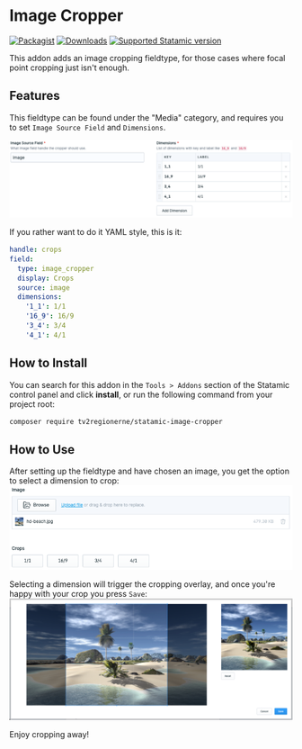 # Image Cropper

<!-- statamic:hide -->
[![Packagist](https://img.shields.io/packagist/v/tv2regionerne/statamic-image-cropper.svg?style=flat-square)](https://packagist.org/packages/tv2regionerne/statamic-image-cropper)
[![Downloads](https://img.shields.io/packagist/dt/tv2regionerne/statamic-image-cropper.svg?style=flat-square)](https://packagist.org/packages/tv2regionerne/statamic-image-cropper)
[![Supported Statamic version](https://img.shields.io/badge/Statamic-3.4%2B-FF269E)](https://github.com/statamic/cms/releases)
<!-- /statamic:hide -->

This addon adds an image cropping fieldtype, for those cases where focal point cropping just isn't enough.

## Features

This fieldtype can be found under the "Media" category, and requires you to set `Image Source Field` and `Dimensions`.

<img src="images/fieldtype-setup.png" />

If you rather want to do it YAML style, this is it:
```yaml
handle: crops
field:
  type: image_cropper
  display: Crops
  source: image
  dimensions:
    '1_1': 1/1
    '16_9': 16/9
    '3_4': 3/4
    '4_1': 4/1
```

## How to Install

You can search for this addon in the `Tools > Addons` section of the Statamic control panel and click **install**, or run the following command from your project root:

``` bash
composer require tv2regionerne/statamic-image-cropper
```

## How to Use

After setting up the fieldtype and have chosen an image, you get the option to select a dimension to crop:
<img src="images/fieldtype-buttons.png" />

Selecting a dimension will trigger the cropping overlay, and once you're happy with your crop you press `Save`:
<img src="images/fieldtype-cropping.png" />

Enjoy cropping away!
